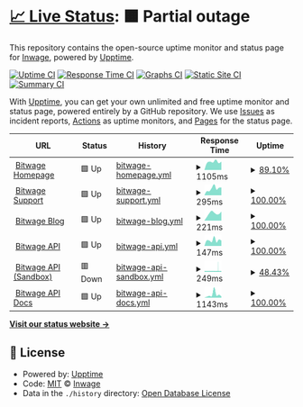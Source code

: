 # [📈 Live Status](https://inwage.github.io/status_page): <!--live status--> **🟧 Partial outage**

This repository contains the open-source uptime monitor and status page for [Inwage](https://www.inwage.com), powered by [Upptime](https://github.com/upptime/upptime).

[![Uptime CI](https://github.com/inwage/status_page/workflows/Uptime%20CI/badge.svg)](https://github.com/inwage/status_page/actions?query=workflow%3A%22Uptime+CI%22)
[![Response Time CI](https://github.com/inwage/status_page/workflows/Response%20Time%20CI/badge.svg)](https://github.com/inwage/status_page/actions?query=workflow%3A%22Response+Time+CI%22)
[![Graphs CI](https://github.com/inwage/status_page/workflows/Graphs%20CI/badge.svg)](https://github.com/inwage/status_page/actions?query=workflow%3A%22Graphs+CI%22)
[![Static Site CI](https://github.com/inwage/status_page/workflows/Static%20Site%20CI/badge.svg)](https://github.com/inwage/status_page/actions?query=workflow%3A%22Static+Site+CI%22)
[![Summary CI](https://github.com/inwage/status_page/workflows/Summary%20CI/badge.svg)](https://github.com/inwage/status_page/actions?query=workflow%3A%22Summary+CI%22)

With [Upptime](https://upptime.js.org), you can get your own unlimited and free uptime monitor and status page, powered entirely by a GitHub repository. We use [Issues](https://github.com/inwage/status_page/issues) as incident reports, [Actions](https://github.com/inwage/status_page/actions) as uptime monitors, and [Pages](https://inwage.github.io/status_page) for the status page.

<!--start: status pages-->
<!-- This summary is generated by Upptime (https://github.com/upptime/upptime) -->
<!-- Do not edit this manually, your changes will be overwritten -->
<!-- prettier-ignore -->
| URL | Status | History | Response Time | Uptime |
| --- | ------ | ------- | ------------- | ------ |
| <img alt="" src="https://icons.duckduckgo.com/ip3/www.bitwage.com.ico" height="13"> [Bitwage Homepage](https://www.bitwage.com) | 🟩 Up | [bitwage-homepage.yml](https://github.com/inwage/status_page/commits/HEAD/history/bitwage-homepage.yml) | <details><summary><img alt="Response time graph" src="./graphs/bitwage-homepage/response-time-week.png" height="20"> 1105ms</summary><br><a href="https://status.bitwage.com/history/bitwage-homepage"><img alt="Response time 1177" src="https://img.shields.io/endpoint?url=https%3A%2F%2Fraw.githubusercontent.com%2Finwage%2Fstatus_page%2FHEAD%2Fapi%2Fbitwage-homepage%2Fresponse-time.json"></a><br><a href="https://status.bitwage.com/history/bitwage-homepage"><img alt="24-hour response time 934" src="https://img.shields.io/endpoint?url=https%3A%2F%2Fraw.githubusercontent.com%2Finwage%2Fstatus_page%2FHEAD%2Fapi%2Fbitwage-homepage%2Fresponse-time-day.json"></a><br><a href="https://status.bitwage.com/history/bitwage-homepage"><img alt="7-day response time 1105" src="https://img.shields.io/endpoint?url=https%3A%2F%2Fraw.githubusercontent.com%2Finwage%2Fstatus_page%2FHEAD%2Fapi%2Fbitwage-homepage%2Fresponse-time-week.json"></a><br><a href="https://status.bitwage.com/history/bitwage-homepage"><img alt="30-day response time 1155" src="https://img.shields.io/endpoint?url=https%3A%2F%2Fraw.githubusercontent.com%2Finwage%2Fstatus_page%2FHEAD%2Fapi%2Fbitwage-homepage%2Fresponse-time-month.json"></a><br><a href="https://status.bitwage.com/history/bitwage-homepage"><img alt="1-year response time 1185" src="https://img.shields.io/endpoint?url=https%3A%2F%2Fraw.githubusercontent.com%2Finwage%2Fstatus_page%2FHEAD%2Fapi%2Fbitwage-homepage%2Fresponse-time-year.json"></a></details> | <details><summary><a href="https://status.bitwage.com/history/bitwage-homepage">89.10%</a></summary><a href="https://status.bitwage.com/history/bitwage-homepage"><img alt="All-time uptime 99.87%" src="https://img.shields.io/endpoint?url=https%3A%2F%2Fraw.githubusercontent.com%2Finwage%2Fstatus_page%2FHEAD%2Fapi%2Fbitwage-homepage%2Fuptime.json"></a><br><a href="https://status.bitwage.com/history/bitwage-homepage"><img alt="24-hour uptime 38.41%" src="https://img.shields.io/endpoint?url=https%3A%2F%2Fraw.githubusercontent.com%2Finwage%2Fstatus_page%2FHEAD%2Fapi%2Fbitwage-homepage%2Fuptime-day.json"></a><br><a href="https://status.bitwage.com/history/bitwage-homepage"><img alt="7-day uptime 89.10%" src="https://img.shields.io/endpoint?url=https%3A%2F%2Fraw.githubusercontent.com%2Finwage%2Fstatus_page%2FHEAD%2Fapi%2Fbitwage-homepage%2Fuptime-week.json"></a><br><a href="https://status.bitwage.com/history/bitwage-homepage"><img alt="30-day uptime 97.49%" src="https://img.shields.io/endpoint?url=https%3A%2F%2Fraw.githubusercontent.com%2Finwage%2Fstatus_page%2FHEAD%2Fapi%2Fbitwage-homepage%2Fuptime-month.json"></a><br><a href="https://status.bitwage.com/history/bitwage-homepage"><img alt="1-year uptime 99.74%" src="https://img.shields.io/endpoint?url=https%3A%2F%2Fraw.githubusercontent.com%2Finwage%2Fstatus_page%2FHEAD%2Fapi%2Fbitwage-homepage%2Fuptime-year.json"></a></details>
| <img alt="" src="https://icons.duckduckgo.com/ip3/support.bitwage.com.ico" height="13"> [Bitwage Support](https://support.bitwage.com) | 🟩 Up | [bitwage-support.yml](https://github.com/inwage/status_page/commits/HEAD/history/bitwage-support.yml) | <details><summary><img alt="Response time graph" src="./graphs/bitwage-support/response-time-week.png" height="20"> 295ms</summary><br><a href="https://status.bitwage.com/history/bitwage-support"><img alt="Response time 290" src="https://img.shields.io/endpoint?url=https%3A%2F%2Fraw.githubusercontent.com%2Finwage%2Fstatus_page%2FHEAD%2Fapi%2Fbitwage-support%2Fresponse-time.json"></a><br><a href="https://status.bitwage.com/history/bitwage-support"><img alt="24-hour response time 341" src="https://img.shields.io/endpoint?url=https%3A%2F%2Fraw.githubusercontent.com%2Finwage%2Fstatus_page%2FHEAD%2Fapi%2Fbitwage-support%2Fresponse-time-day.json"></a><br><a href="https://status.bitwage.com/history/bitwage-support"><img alt="7-day response time 295" src="https://img.shields.io/endpoint?url=https%3A%2F%2Fraw.githubusercontent.com%2Finwage%2Fstatus_page%2FHEAD%2Fapi%2Fbitwage-support%2Fresponse-time-week.json"></a><br><a href="https://status.bitwage.com/history/bitwage-support"><img alt="30-day response time 282" src="https://img.shields.io/endpoint?url=https%3A%2F%2Fraw.githubusercontent.com%2Finwage%2Fstatus_page%2FHEAD%2Fapi%2Fbitwage-support%2Fresponse-time-month.json"></a><br><a href="https://status.bitwage.com/history/bitwage-support"><img alt="1-year response time 253" src="https://img.shields.io/endpoint?url=https%3A%2F%2Fraw.githubusercontent.com%2Finwage%2Fstatus_page%2FHEAD%2Fapi%2Fbitwage-support%2Fresponse-time-year.json"></a></details> | <details><summary><a href="https://status.bitwage.com/history/bitwage-support">100.00%</a></summary><a href="https://status.bitwage.com/history/bitwage-support"><img alt="All-time uptime 99.99%" src="https://img.shields.io/endpoint?url=https%3A%2F%2Fraw.githubusercontent.com%2Finwage%2Fstatus_page%2FHEAD%2Fapi%2Fbitwage-support%2Fuptime.json"></a><br><a href="https://status.bitwage.com/history/bitwage-support"><img alt="24-hour uptime 100.00%" src="https://img.shields.io/endpoint?url=https%3A%2F%2Fraw.githubusercontent.com%2Finwage%2Fstatus_page%2FHEAD%2Fapi%2Fbitwage-support%2Fuptime-day.json"></a><br><a href="https://status.bitwage.com/history/bitwage-support"><img alt="7-day uptime 100.00%" src="https://img.shields.io/endpoint?url=https%3A%2F%2Fraw.githubusercontent.com%2Finwage%2Fstatus_page%2FHEAD%2Fapi%2Fbitwage-support%2Fuptime-week.json"></a><br><a href="https://status.bitwage.com/history/bitwage-support"><img alt="30-day uptime 100.00%" src="https://img.shields.io/endpoint?url=https%3A%2F%2Fraw.githubusercontent.com%2Finwage%2Fstatus_page%2FHEAD%2Fapi%2Fbitwage-support%2Fuptime-month.json"></a><br><a href="https://status.bitwage.com/history/bitwage-support"><img alt="1-year uptime 100.00%" src="https://img.shields.io/endpoint?url=https%3A%2F%2Fraw.githubusercontent.com%2Finwage%2Fstatus_page%2FHEAD%2Fapi%2Fbitwage-support%2Fuptime-year.json"></a></details>
| <img alt="" src="https://icons.duckduckgo.com/ip3/blog.bitwage.com.ico" height="13"> [Bitwage Blog](https://blog.bitwage.com) | 🟩 Up | [bitwage-blog.yml](https://github.com/inwage/status_page/commits/HEAD/history/bitwage-blog.yml) | <details><summary><img alt="Response time graph" src="./graphs/bitwage-blog/response-time-week.png" height="20"> 221ms</summary><br><a href="https://status.bitwage.com/history/bitwage-blog"><img alt="Response time 154" src="https://img.shields.io/endpoint?url=https%3A%2F%2Fraw.githubusercontent.com%2Finwage%2Fstatus_page%2FHEAD%2Fapi%2Fbitwage-blog%2Fresponse-time.json"></a><br><a href="https://status.bitwage.com/history/bitwage-blog"><img alt="24-hour response time 277" src="https://img.shields.io/endpoint?url=https%3A%2F%2Fraw.githubusercontent.com%2Finwage%2Fstatus_page%2FHEAD%2Fapi%2Fbitwage-blog%2Fresponse-time-day.json"></a><br><a href="https://status.bitwage.com/history/bitwage-blog"><img alt="7-day response time 221" src="https://img.shields.io/endpoint?url=https%3A%2F%2Fraw.githubusercontent.com%2Finwage%2Fstatus_page%2FHEAD%2Fapi%2Fbitwage-blog%2Fresponse-time-week.json"></a><br><a href="https://status.bitwage.com/history/bitwage-blog"><img alt="30-day response time 175" src="https://img.shields.io/endpoint?url=https%3A%2F%2Fraw.githubusercontent.com%2Finwage%2Fstatus_page%2FHEAD%2Fapi%2Fbitwage-blog%2Fresponse-time-month.json"></a><br><a href="https://status.bitwage.com/history/bitwage-blog"><img alt="1-year response time 155" src="https://img.shields.io/endpoint?url=https%3A%2F%2Fraw.githubusercontent.com%2Finwage%2Fstatus_page%2FHEAD%2Fapi%2Fbitwage-blog%2Fresponse-time-year.json"></a></details> | <details><summary><a href="https://status.bitwage.com/history/bitwage-blog">100.00%</a></summary><a href="https://status.bitwage.com/history/bitwage-blog"><img alt="All-time uptime 99.98%" src="https://img.shields.io/endpoint?url=https%3A%2F%2Fraw.githubusercontent.com%2Finwage%2Fstatus_page%2FHEAD%2Fapi%2Fbitwage-blog%2Fuptime.json"></a><br><a href="https://status.bitwage.com/history/bitwage-blog"><img alt="24-hour uptime 100.00%" src="https://img.shields.io/endpoint?url=https%3A%2F%2Fraw.githubusercontent.com%2Finwage%2Fstatus_page%2FHEAD%2Fapi%2Fbitwage-blog%2Fuptime-day.json"></a><br><a href="https://status.bitwage.com/history/bitwage-blog"><img alt="7-day uptime 100.00%" src="https://img.shields.io/endpoint?url=https%3A%2F%2Fraw.githubusercontent.com%2Finwage%2Fstatus_page%2FHEAD%2Fapi%2Fbitwage-blog%2Fuptime-week.json"></a><br><a href="https://status.bitwage.com/history/bitwage-blog"><img alt="30-day uptime 100.00%" src="https://img.shields.io/endpoint?url=https%3A%2F%2Fraw.githubusercontent.com%2Finwage%2Fstatus_page%2FHEAD%2Fapi%2Fbitwage-blog%2Fuptime-month.json"></a><br><a href="https://status.bitwage.com/history/bitwage-blog"><img alt="1-year uptime 100.00%" src="https://img.shields.io/endpoint?url=https%3A%2F%2Fraw.githubusercontent.com%2Finwage%2Fstatus_page%2FHEAD%2Fapi%2Fbitwage-blog%2Fuptime-year.json"></a></details>
| <img alt="" src="https://icons.duckduckgo.com/ip3/api2.bitwage.com.ico" height="13"> [Bitwage API](https://api2.bitwage.com) | 🟩 Up | [bitwage-api.yml](https://github.com/inwage/status_page/commits/HEAD/history/bitwage-api.yml) | <details><summary><img alt="Response time graph" src="./graphs/bitwage-api/response-time-week.png" height="20"> 147ms</summary><br><a href="https://status.bitwage.com/history/bitwage-api"><img alt="Response time 229" src="https://img.shields.io/endpoint?url=https%3A%2F%2Fraw.githubusercontent.com%2Finwage%2Fstatus_page%2FHEAD%2Fapi%2Fbitwage-api%2Fresponse-time.json"></a><br><a href="https://status.bitwage.com/history/bitwage-api"><img alt="24-hour response time 139" src="https://img.shields.io/endpoint?url=https%3A%2F%2Fraw.githubusercontent.com%2Finwage%2Fstatus_page%2FHEAD%2Fapi%2Fbitwage-api%2Fresponse-time-day.json"></a><br><a href="https://status.bitwage.com/history/bitwage-api"><img alt="7-day response time 147" src="https://img.shields.io/endpoint?url=https%3A%2F%2Fraw.githubusercontent.com%2Finwage%2Fstatus_page%2FHEAD%2Fapi%2Fbitwage-api%2Fresponse-time-week.json"></a><br><a href="https://status.bitwage.com/history/bitwage-api"><img alt="30-day response time 163" src="https://img.shields.io/endpoint?url=https%3A%2F%2Fraw.githubusercontent.com%2Finwage%2Fstatus_page%2FHEAD%2Fapi%2Fbitwage-api%2Fresponse-time-month.json"></a><br><a href="https://status.bitwage.com/history/bitwage-api"><img alt="1-year response time 155" src="https://img.shields.io/endpoint?url=https%3A%2F%2Fraw.githubusercontent.com%2Finwage%2Fstatus_page%2FHEAD%2Fapi%2Fbitwage-api%2Fresponse-time-year.json"></a></details> | <details><summary><a href="https://status.bitwage.com/history/bitwage-api">100.00%</a></summary><a href="https://status.bitwage.com/history/bitwage-api"><img alt="All-time uptime 99.91%" src="https://img.shields.io/endpoint?url=https%3A%2F%2Fraw.githubusercontent.com%2Finwage%2Fstatus_page%2FHEAD%2Fapi%2Fbitwage-api%2Fuptime.json"></a><br><a href="https://status.bitwage.com/history/bitwage-api"><img alt="24-hour uptime 100.00%" src="https://img.shields.io/endpoint?url=https%3A%2F%2Fraw.githubusercontent.com%2Finwage%2Fstatus_page%2FHEAD%2Fapi%2Fbitwage-api%2Fuptime-day.json"></a><br><a href="https://status.bitwage.com/history/bitwage-api"><img alt="7-day uptime 100.00%" src="https://img.shields.io/endpoint?url=https%3A%2F%2Fraw.githubusercontent.com%2Finwage%2Fstatus_page%2FHEAD%2Fapi%2Fbitwage-api%2Fuptime-week.json"></a><br><a href="https://status.bitwage.com/history/bitwage-api"><img alt="30-day uptime 100.00%" src="https://img.shields.io/endpoint?url=https%3A%2F%2Fraw.githubusercontent.com%2Finwage%2Fstatus_page%2FHEAD%2Fapi%2Fbitwage-api%2Fuptime-month.json"></a><br><a href="https://status.bitwage.com/history/bitwage-api"><img alt="1-year uptime 99.97%" src="https://img.shields.io/endpoint?url=https%3A%2F%2Fraw.githubusercontent.com%2Finwage%2Fstatus_page%2FHEAD%2Fapi%2Fbitwage-api%2Fuptime-year.json"></a></details>
| <img alt="" src="https://icons.duckduckgo.com/ip3/api.sandbox.bitwage.com.ico" height="13"> [Bitwage API (Sandbox)](https://api.sandbox.bitwage.com) | 🟥 Down | [bitwage-api-sandbox.yml](https://github.com/inwage/status_page/commits/HEAD/history/bitwage-api-sandbox.yml) | <details><summary><img alt="Response time graph" src="./graphs/bitwage-api-sandbox/response-time-week.png" height="20"> 249ms</summary><br><a href="https://status.bitwage.com/history/bitwage-api-sandbox"><img alt="Response time 242" src="https://img.shields.io/endpoint?url=https%3A%2F%2Fraw.githubusercontent.com%2Finwage%2Fstatus_page%2FHEAD%2Fapi%2Fbitwage-api-sandbox%2Fresponse-time.json"></a><br><a href="https://status.bitwage.com/history/bitwage-api-sandbox"><img alt="24-hour response time 247" src="https://img.shields.io/endpoint?url=https%3A%2F%2Fraw.githubusercontent.com%2Finwage%2Fstatus_page%2FHEAD%2Fapi%2Fbitwage-api-sandbox%2Fresponse-time-day.json"></a><br><a href="https://status.bitwage.com/history/bitwage-api-sandbox"><img alt="7-day response time 249" src="https://img.shields.io/endpoint?url=https%3A%2F%2Fraw.githubusercontent.com%2Finwage%2Fstatus_page%2FHEAD%2Fapi%2Fbitwage-api-sandbox%2Fresponse-time-week.json"></a><br><a href="https://status.bitwage.com/history/bitwage-api-sandbox"><img alt="30-day response time 242" src="https://img.shields.io/endpoint?url=https%3A%2F%2Fraw.githubusercontent.com%2Finwage%2Fstatus_page%2FHEAD%2Fapi%2Fbitwage-api-sandbox%2Fresponse-time-month.json"></a><br><a href="https://status.bitwage.com/history/bitwage-api-sandbox"><img alt="1-year response time 231" src="https://img.shields.io/endpoint?url=https%3A%2F%2Fraw.githubusercontent.com%2Finwage%2Fstatus_page%2FHEAD%2Fapi%2Fbitwage-api-sandbox%2Fresponse-time-year.json"></a></details> | <details><summary><a href="https://status.bitwage.com/history/bitwage-api-sandbox">48.43%</a></summary><a href="https://status.bitwage.com/history/bitwage-api-sandbox"><img alt="All-time uptime 99.69%" src="https://img.shields.io/endpoint?url=https%3A%2F%2Fraw.githubusercontent.com%2Finwage%2Fstatus_page%2FHEAD%2Fapi%2Fbitwage-api-sandbox%2Fuptime.json"></a><br><a href="https://status.bitwage.com/history/bitwage-api-sandbox"><img alt="24-hour uptime 28.53%" src="https://img.shields.io/endpoint?url=https%3A%2F%2Fraw.githubusercontent.com%2Finwage%2Fstatus_page%2FHEAD%2Fapi%2Fbitwage-api-sandbox%2Fuptime-day.json"></a><br><a href="https://status.bitwage.com/history/bitwage-api-sandbox"><img alt="7-day uptime 48.43%" src="https://img.shields.io/endpoint?url=https%3A%2F%2Fraw.githubusercontent.com%2Finwage%2Fstatus_page%2FHEAD%2Fapi%2Fbitwage-api-sandbox%2Fuptime-week.json"></a><br><a href="https://status.bitwage.com/history/bitwage-api-sandbox"><img alt="30-day uptime 88.13%" src="https://img.shields.io/endpoint?url=https%3A%2F%2Fraw.githubusercontent.com%2Finwage%2Fstatus_page%2FHEAD%2Fapi%2Fbitwage-api-sandbox%2Fuptime-month.json"></a><br><a href="https://status.bitwage.com/history/bitwage-api-sandbox"><img alt="1-year uptime 99.01%" src="https://img.shields.io/endpoint?url=https%3A%2F%2Fraw.githubusercontent.com%2Finwage%2Fstatus_page%2FHEAD%2Fapi%2Fbitwage-api-sandbox%2Fuptime-year.json"></a></details>
| <img alt="" src="https://icons.duckduckgo.com/ip3/developer.bitwage.com.ico" height="13"> [Bitwage API Docs](https://developer.bitwage.com) | 🟩 Up | [bitwage-api-docs.yml](https://github.com/inwage/status_page/commits/HEAD/history/bitwage-api-docs.yml) | <details><summary><img alt="Response time graph" src="./graphs/bitwage-api-docs/response-time-week.png" height="20"> 1143ms</summary><br><a href="https://status.bitwage.com/history/bitwage-api-docs"><img alt="Response time 996" src="https://img.shields.io/endpoint?url=https%3A%2F%2Fraw.githubusercontent.com%2Finwage%2Fstatus_page%2FHEAD%2Fapi%2Fbitwage-api-docs%2Fresponse-time.json"></a><br><a href="https://status.bitwage.com/history/bitwage-api-docs"><img alt="24-hour response time 481" src="https://img.shields.io/endpoint?url=https%3A%2F%2Fraw.githubusercontent.com%2Finwage%2Fstatus_page%2FHEAD%2Fapi%2Fbitwage-api-docs%2Fresponse-time-day.json"></a><br><a href="https://status.bitwage.com/history/bitwage-api-docs"><img alt="7-day response time 1143" src="https://img.shields.io/endpoint?url=https%3A%2F%2Fraw.githubusercontent.com%2Finwage%2Fstatus_page%2FHEAD%2Fapi%2Fbitwage-api-docs%2Fresponse-time-week.json"></a><br><a href="https://status.bitwage.com/history/bitwage-api-docs"><img alt="30-day response time 743" src="https://img.shields.io/endpoint?url=https%3A%2F%2Fraw.githubusercontent.com%2Finwage%2Fstatus_page%2FHEAD%2Fapi%2Fbitwage-api-docs%2Fresponse-time-month.json"></a><br><a href="https://status.bitwage.com/history/bitwage-api-docs"><img alt="1-year response time 1038" src="https://img.shields.io/endpoint?url=https%3A%2F%2Fraw.githubusercontent.com%2Finwage%2Fstatus_page%2FHEAD%2Fapi%2Fbitwage-api-docs%2Fresponse-time-year.json"></a></details> | <details><summary><a href="https://status.bitwage.com/history/bitwage-api-docs">100.00%</a></summary><a href="https://status.bitwage.com/history/bitwage-api-docs"><img alt="All-time uptime 99.97%" src="https://img.shields.io/endpoint?url=https%3A%2F%2Fraw.githubusercontent.com%2Finwage%2Fstatus_page%2FHEAD%2Fapi%2Fbitwage-api-docs%2Fuptime.json"></a><br><a href="https://status.bitwage.com/history/bitwage-api-docs"><img alt="24-hour uptime 100.00%" src="https://img.shields.io/endpoint?url=https%3A%2F%2Fraw.githubusercontent.com%2Finwage%2Fstatus_page%2FHEAD%2Fapi%2Fbitwage-api-docs%2Fuptime-day.json"></a><br><a href="https://status.bitwage.com/history/bitwage-api-docs"><img alt="7-day uptime 100.00%" src="https://img.shields.io/endpoint?url=https%3A%2F%2Fraw.githubusercontent.com%2Finwage%2Fstatus_page%2FHEAD%2Fapi%2Fbitwage-api-docs%2Fuptime-week.json"></a><br><a href="https://status.bitwage.com/history/bitwage-api-docs"><img alt="30-day uptime 100.00%" src="https://img.shields.io/endpoint?url=https%3A%2F%2Fraw.githubusercontent.com%2Finwage%2Fstatus_page%2FHEAD%2Fapi%2Fbitwage-api-docs%2Fuptime-month.json"></a><br><a href="https://status.bitwage.com/history/bitwage-api-docs"><img alt="1-year uptime 99.95%" src="https://img.shields.io/endpoint?url=https%3A%2F%2Fraw.githubusercontent.com%2Finwage%2Fstatus_page%2FHEAD%2Fapi%2Fbitwage-api-docs%2Fuptime-year.json"></a></details>

<!--end: status pages-->

[**Visit our status website →**](https://inwage.github.io/status_page)

## 📄 License

- Powered by: [Upptime](https://github.com/upptime/upptime)
- Code: [MIT](./LICENSE) © [Inwage](https://www.inwage.com)
- Data in the `./history` directory: [Open Database License](https://opendatacommons.org/licenses/odbl/1-0/)
